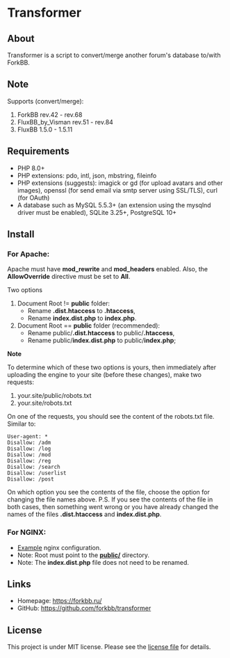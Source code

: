 # Transformer

## About

Transformer is a script to convert/merge another forum's database to/with ForkBB.

## Note

Supports (convert/merge):
1. ForkBB rev.42 - rev.68
2. FluxBB_by_Visman rev.51 - rev.84
3. FluxBB 1.5.0 - 1.5.11

## Requirements

* PHP 8.0+
* PHP extensions: pdo, intl, json, mbstring, fileinfo
* PHP extensions (suggests): imagick or gd (for upload avatars and other images), openssl (for send email via smtp server using SSL/TLS), curl (for OAuth)
* A database such as MySQL 5.5.3+ (an extension using the mysqlnd driver must be enabled), SQLite 3.25+, PostgreSQL 10+

## Install

### For Apache:

Apache must have **mod_rewrite** and **mod_headers** enabled. Also, the **AllowOverride** directive must be set to **All**.

Two options
1. Document Root != **public** folder:
    * Rename **.dist.htaccess** to **.htaccess**,
    * Rename **index.dist.php** to **index.php**.
2. Document Root == **public** folder (recommended):
    * Rename public/**.dist.htaccess** to public/**.htaccess**,
    * Rename public/**index.dist.php** to public/**index.php**;

**Note**

To determine which of these two options is yours, then immediately after uploading the engine to your site (before these changes), make two requests:
1. your.site/public/robots.txt
2. your.site/robots.txt

On one of the requests, you should see the content of the robots.txt file. Similar to:
```
User-agent: *
Disallow: /adm
Disallow: /log
Disallow: /mod
Disallow: /reg
Disallow: /search
Disallow: /userlist
Disallow: /post
```
On which option you see the contents of the file, choose the option for changing the file names above.
P.S. If you see the contents of the file in both cases, then something went wrong or you have already changed the names of the files **.dist.htaccess** and **index.dist.php**.

### For NGINX:

* [Example](https://github.com/forkbb/transformer/blob/main/nginx.dist.conf) nginx configuration.
* Note: Root must point to the [**public/**](https://github.com/forkbb/transformer/tree/main/public) directory.
* Note: The **index.dist.php** file does not need to be renamed.

## Links

* Homepage: https://forkbb.ru/
* GitHub: https://github.com/forkbb/transformer

## License

This project is under MIT license. Please see the [license file](LICENSE) for details.
